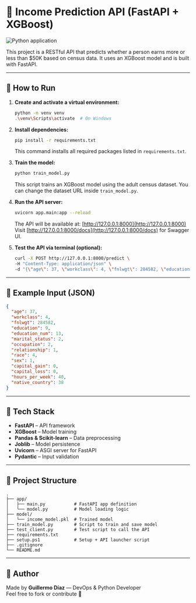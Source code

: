 # 🧠 Income Prediction API (FastAPI + XGBoost)

![Python application](https://github.com/GuillermoDiaz89/income-prediction-api/actions/workflows/python-app.yml/badge.svg?branch=master)

This project is a RESTful API that predicts whether a person earns more or less than $50K based on census data. It uses an XGBoost model and is built with FastAPI.

---

## 🚀 How to Run

1. **Create and activate a virtual environment:**

   ```bash
   python -m venv venv
   .\venv\Scripts\activate  # On Windows
   ```

2. **Install dependencies:**

   ```bash
   pip install -r requirements.txt
   ```

   This command installs all required packages listed in `requirements.txt`.

3. **Train the model:**

   ```bash
   python train_model.py
   ```

   This script trains an XGBoost model using the adult census dataset.
   You can change the dataset URL inside `train_model.py`.

4. **Run the API server:**

   ```bash
   uvicorn app.main:app --reload
   ```

   The API will be available at: [http://127.0.0.1:8000](http://127.0.0.1:8000)  
   Visit [http://127.0.0.1:8000/docs](http://127.0.0.1:8000/docs) for Swagger UI.

5. **Test the API via terminal (optional):**

   ```bash
   curl -X POST http://127.0.0.1:8000/predict \
   -H "Content-Type: application/json" \
   -d "{\"age\": 37, \"workclass\": 4, \"fnlwgt\": 284582, \"education\": 9, \"education_num\": 13, \"marital_status\": 2, \"occupation\": 2, \"relationship\": 1, \"race\": 4, \"sex\": 1, \"capital_gain\": 0, \"capital_loss\": 0, \"hours_per_week\": 40, \"native_country\": 38}"
   ```

---

## 🧪 Example Input (JSON)

```json
{
  "age": 37,
  "workclass": 4,
  "fnlwgt": 284582,
  "education": 9,
  "education_num": 13,
  "marital_status": 2,
  "occupation": 2,
  "relationship": 1,
  "race": 4,
  "sex": 1,
  "capital_gain": 0,
  "capital_loss": 0,
  "hours_per_week": 40,
  "native_country": 38
}
```

---

## 🧰 Tech Stack

- **FastAPI** – API framework  
- **XGBoost** – Model training  
- **Pandas & Scikit-learn** – Data preprocessing  
- **Joblib** – Model persistence  
- **Uvicorn** – ASGI server for FastAPI  
- **Pydantic** – Input validation

---

## 📂 Project Structure

```
.
├── app/
│   ├── main.py           # FastAPI app definition
│   └── model.py          # Model loading logic
├── model/
│   └── income_model.pkl  # Trained model
├── train_model.py        # Script to train and save model
├── test_client.py        # Test script to call the API
├── requirements.txt
├── setup.ps1             # Setup + API launcher script
├── .gitignore
└── README.md
```

---

## 📌 Author

Made by **Guillermo Díaz** — DevOps & Python Developer  
Feel free to fork or contribute 🚀

